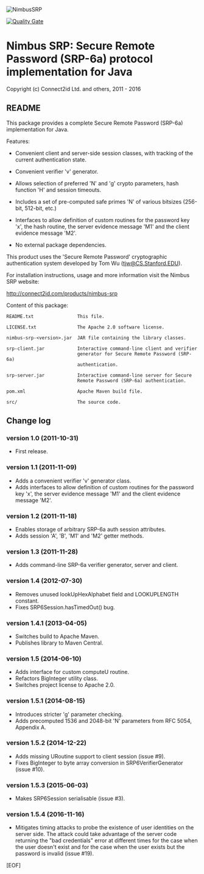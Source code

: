 ![NimbusSRP](https://bytebucket.org/connect2id/nimbus-srp/raw/0d77bbb18b5e223115135b6582ef6998596abd42/nimubs-logo-small.png)

[![Quality Gate](https://sonarqube.com/api/badges/gate?key=com.nimbusds%3Asrp6a)](https://sonarqube.com/dashboard/index/com.nimbusds%3Asrp6a)

# Nimbus SRP: Secure Remote Password (SRP-6a) protocol implementation for Java

Copyright (c) Connect2id Ltd. and others, 2011 - 2016

## README

This package provides a complete Secure Remote Password (SRP-6a) implementation 
for Java.

Features:

* Convenient client and server-side session classes, with tracking of the
  current authentication state.
  
* Convenient verifier 'v' generator.

* Allows selection of preferred 'N' and 'g' crypto parameters, hash 
  function 'H' and session timeouts.
  
* Includes a set of pre-computed safe primes 'N' of various bitsizes 
  (256-bit, 512-bit, etc.)
  
* Interfaces to allow definition of custom routines for the password key
  'x', the hash routine, the server evidence message 'M1' and the client
  evidence message 'M2'.

* No external package dependencies. 


This product uses the 'Secure Remote Password' cryptographic authentication 
system developed by Tom Wu (tjw@CS.Stanford.EDU).

For installation instructions, usage and more information visit the Nimbus SRP
website:

<http://connect2id.com/products/nimbus-srp>

Content of this package:

```
README.txt                This file.

LICENSE.txt               The Apache 2.0 software license.

nimbus-srp-<version>.jar  JAR file containing the library classes.

srp-client.jar            Interactive command-line client and verifier 
                          generator for Secure Remote Password (SRP-6a)
                          authentication.

srp-server.jar            Interactive command-line server for Secure 
                          Remote Password (SRP-6a) authentication.

pom.xml                   Apache Maven build file.

src/                      The source code.
```

## Change log

### version 1.0 (2011-10-31)
* First release.

### version 1.1 (2011-11-09)
* Adds a convenient verifier 'v' generator class.
* Adds interfaces to allow definition of custom routines for the 
  password key 'x', the server evidence message 'M1' and the client 
  evidence message 'M2'.

### version 1.2 (2011-11-18)
* Enables storage of arbitrary SRP-6a auth session attributes.
* Adds session 'A', 'B', 'M1' and 'M2' getter methods.

### version 1.3 (2011-11-28)
* Adds command-line SRP-6a verifier generator, server and client.

### version 1.4 (2012-07-30)
* Removes unused lookUpHexAlphabet field and LOOKUPLENGTH constant.
* Fixes SRP6Session.hasTimedOut() bug.

### version 1.4.1 (2013-04-05)
* Switches build to Apache Maven.
* Publishes library to Maven Central.

### version 1.5 (2014-06-10)
* Adds interface for custom computeU routine.
* Refactors BigInteger utility class.
* Switches project license to Apache 2.0.

### version 1.5.1 (2014-08-15)
* Introduces stricter 'g' parameter checking.
* Adds precomputed 1536 and 2048-bit 'N' parameters from RFC 5054, Appendix A.

### version 1.5.2 (2014-12-22)
* Adds missing URoutine support to client session (issue #9).
* Fixes BigInteger to byte array conversion in SRP6VerifierGenerator 
  (issue #10).

### version 1.5.3 (2015-06-03)
* Makes SRP6Session serialisable (issue #3).

### version 1.5.4 (2016-11-16)
* Mitigates timing attacks to probe the existence of user identities on the 
  server side. The attack could take advantage of the server code returning the 
  "bad credentials" error at different times for the case when the user doesn't 
  exist and for the case when the user exists but the password is invalid 
  (issue #19).
  

[EOF]